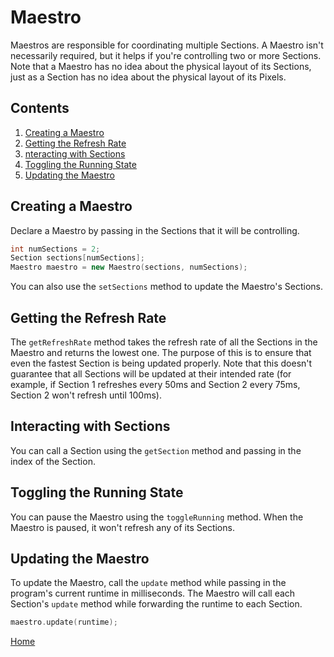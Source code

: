 # Maestro
Maestros are responsible for coordinating multiple Sections. A Maestro isn't necessarily required, but it helps if you're controlling two or more Sections. Note that a Maestro has no idea about the physical layout of its Sections, just as a Section has no idea about the physical layout of its Pixels.

## Contents
1. [Creating a Maestro](#creating-a-maestro)
2. [Getting the Refresh Rate](#getting-the-refresh-rate)
3. [nteracting with Sections](#interacting-with-sections)
4. [Toggling the Running State](#toggling-the-running-state)
5. [Updating the Maestro](#updating-the-maestro)

## Creating a Maestro
Declare a Maestro by passing in the Sections that it will be controlling.
```c++
int numSections = 2;
Section sections[numSections];
Maestro maestro = new Maestro(sections, numSections);
```
You can also use the `setSections` method to update the Maestro's Sections.

## Getting the Refresh Rate
The `getRefreshRate` method takes the refresh rate of all the Sections in the Maestro and returns the lowest one. The purpose of this is to ensure that even the fastest Section is being updated properly. Note that this doesn't guarantee that all Sections will be updated at their intended rate (for example, if Section 1 refreshes every 50ms and Section 2 every 75ms, Section 2 won't refresh until 100ms).

## Interacting with Sections
You can call a Section using the `getSection` method and passing in the index of the Section.

## Toggling the Running State
You can pause the Maestro using the `toggleRunning` method. When the Maestro is paused, it won't refresh any of its Sections.

## Updating the Maestro
To update the Maestro, call the `update` method while passing in the program's current runtime in milliseconds. The Maestro will call each Section's `update` method while forwarding the runtime to each Section.
```c++
maestro.update(runtime);
```

[Home](README.md)
